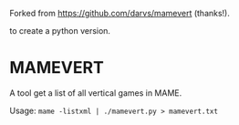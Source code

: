 Forked from https://github.com/darvs/mamevert (thanks!).

to create a python version.

# MAMEVERT

A tool get a list of all vertical games in MAME.

Usage: `mame -listxml | ./mamevert.py > mamevert.txt`
